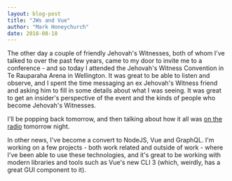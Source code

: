 ```yaml
---
layout: blog-post
title: "JWs and Vue"
author: "Mark Honeychurch"
date: 2018-08-18
---
```


The other day a couple of friendly Jehovah's Witnesses, both of whom I've talked to over the past few years, came to my door to invite me to a conference - and so today I attended the Jehovah's Witness Convention in Te Rauparaha Arena in Wellington. It was great to be able to listen and observe, and I spent the time messaging an ex Jehovah's Witness friend and asking him to fill in some details about what I was seeing. It was great to get an insider's perspective of the event and the kinds of people who become Jehovah's Witnesses.

I'll be popping back tomorrow, and then talking about how it all was [on the radio](https://www.radiolive.co.nz/home/shows/weekend-variety-wireless-with-graeme-hill/skeptical-thoughts.html) tomorrow night.

In other news, I've become a convert to NodeJS, Vue and GraphQL. I'm working on a few projects - both work related and outside of work - where I've been able to use these technologies, and it's great to be working with modern libraries and tools such as Vue's new CLI 3 (which, weirdly, has a great GUI component to it).
